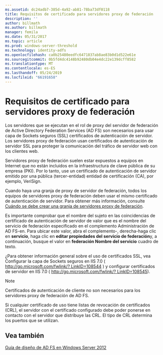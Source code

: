 ```yaml
---
ms.assetid: dc24adb7-385d-4a92-ab81-78ba73df0118
title: Requisitos de certificado para servidores proxy de federación
description: ''
author: billmath
ms.author: billmath
manager: femila
ms.date: 05/31/2017
ms.topic: article
ms.prod: windows-server-threshold
ms.technology: identity-adfs
ms.openlocfilehash: ca0b25480eedfc6471837ab8ae83b0d1d522e61e
ms.sourcegitcommit: 0b5fd4dc4148b92480db04e4dc22e139dcff8582
ms.translationtype: MT
ms.contentlocale: es-ES
ms.lasthandoff: 05/24/2019
ms.locfileid: "66191658"
---
```

# <a name="certificate-requirements-for-federation-server-proxies"></a>Requisitos de certificado para servidores proxy de federación

Los servidores que se ejecutan en el rol de proxy del servidor de federación de Active Directory Federation Services \(AD FS\) son necesarios para usar capa de Sockets seguros \(SSL\) certificados de autenticación de servidor. Los servidores proxy de federación usan certificados de autenticación de servidor SSL para proteger la comunicación del tráfico de servidor web con los clientes web.  
  
Servidores proxy de federación suelen estar expuestos a equipos en Internet que no están incluidos en la infraestructura de clave pública de su empresa \(PKI\). Por lo tanto, use un certificado de autenticación de servidor emitido por una pública \(tercer\-entidad\) entidad de certificación \(CA\), por ejemplo, VeriSign.  
  
Cuando haya una granja de proxy de servidor de federación, todos los equipos de servidores proxy de federación deben usar el mismo certificado de autenticación de servidor. Para obtener más información, consulte [Cuándo se debe crear una granja de servidores proxy de federación](When-to-Create-a-Federation-Server-Proxy-Farm.md).  
  
Es importante comprobar que el nombre del sujeto en las coincidencias de certificado de autenticación de servidor de valor que es el nombre del servicio de federación especificado en el complemento Administración de AD FS\-en. Para ubicar este valor, abra el complemento\-, derecha\-haga clic en **servicio**, haga clic en **editar propiedades del servicio de federación**y, a continuación, busque el valor en **federación Nombre del servicio** cuadro de texto.  
  
¿Para obtener información general sobre el uso de certificados SSL, vea Configurar la capa de Sockets seguros en IIS 7.0 \( [http:\/\/go.microsoft.com\/fwlink\/? LinkID\=108544](https://go.microsoft.com/fwlink/?LinkID=108544) \) y configurar certificados de servidor en IIS 7.0 \( [http:\/\/go.microsoft.com\/fwlink\/? LinkID\=108545](https://go.microsoft.com/fwlink/?LinkID=108545)\).  
  
> [!NOTE]  
> Certificados de autenticación de cliente no son necesarios para los servidores proxy de federación de AD FS.  
  
Si cualquier certificado de uso tiene listas de revocación de certificados \(CRL\), el servidor con el certificado configurado debe poder ponerse en contacto con el servidor que distribuye las CRL. El tipo de CRL determina los puertos que se utilizan.  
  
## <a name="see-also"></a>Vea también
[Guía de diseño de AD FS en Windows Server 2012](AD-FS-Design-Guide-in-Windows-Server-2012.md)
